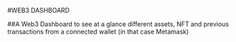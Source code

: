 #WEB3 DASHBOARD

##A Web3 Dashboard to see at a glance different assets, NFT and previous transactions from a connected wallet (in that case Metamask)
